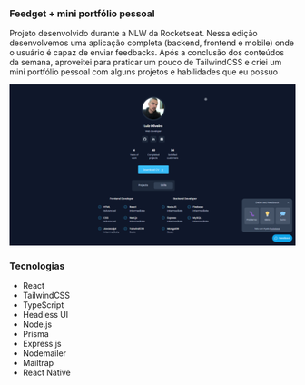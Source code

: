 ### Feedget + mini portfólio pessoal

Projeto desenvolvido durante a NLW da Rocketseat. Nessa edição desenvolvemos uma aplicação completa (backend, frontend e mobile) onde o usuário é capaz de enviar feedbacks. Após a conclusão dos conteúdos da semana, aproveitei para praticar um pouco de TailwindCSS e criei um mini portfólio pessoal com alguns projetos e habilidades que eu possuo

![](./web/public/images/desktop-preview.png)

### Tecnologias
- React
- TailwindCSS
- TypeScript
- Headless UI
- Node.js
- Prisma
- Express.js
- Nodemailer
- Mailtrap
- React Native
